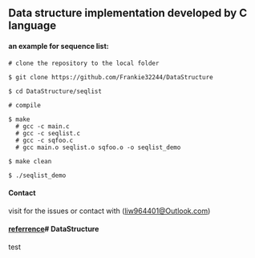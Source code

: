 ## Data structure implementation developed by C language

#### an example for sequence list:
```linux
# clone the repository to the local folder

$ git clone https://github.com/Frankie32244/DataStructure

$ cd DataStructure/seqlist

# compile

$ make
  # gcc -c main.c 
  # gcc -c seqlist.c
  # gcc -c sqfoo.c
  # gcc main.o seqlist.o sqfoo.o -o seqlist_demo

$ make clean

$ ./seqlist_demo
```

#### Contact

visit for the issues or contact with (liw964401@Outlook.com)

#### [referrence](https://blog.csdn.net/lady_killer9/article/details/82695770)# DataStructure


test